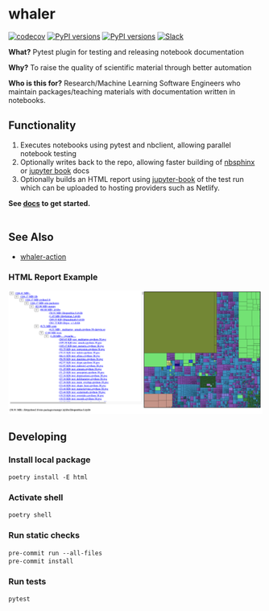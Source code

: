 # whaler
[![codecov](https://codecov.io/gh/treebeardtech/whaler/branch/main/graph/badge.svg?token=9GuDM35FuO)](https://codecov.io/gh/treebeardtech/whaler)
[![PyPI versions](https://img.shields.io/pypi/pyversions/whaler?logo=python&logoColor=white)](https://pypi.org/project/whaler)
[![PyPI versions](https://img.shields.io/pypi/v/whaler?logo=python&logoColor=white)](https://pypi.org/project/whaler) [![Slack](https://img.shields.io/static/v1?label=slack&message=join&color=green&logo=slack)](https://join.slack.com/t/treebeard-entmoot/shared_invite/zt-jyvuqted-xBjnbvlfcu5P2ltBvn1~mg)

**What?** Pytest plugin for testing and releasing notebook documentation

**Why?** To raise the quality of scientific material through better automation

**Who is this for?** Research/Machine Learning Software Engineers who maintain packages/teaching materials with documentation written in notebooks.

## Functionality

1. Executes notebooks using pytest and nbclient, allowing parallel notebook testing
2. Optionally writes back to the repo, allowing faster building of [nbsphinx](https://github.com/spatialaudio/nbsphinx) or [jupyter book](https://github.com/executablebooks/jupyter-book) docs
3. Optionally builds an HTML report using [jupyter-book](https://github.com/executablebooks/jupyter-book) of the test run which can be uploaded to hosting providers such as Netlify.

**See [docs](https://treebeardtech.github.io/whaler) to get started.**
<br/>
<br/>

## See Also

* [whaler-action](https://github.com/treebeardtech/whaler-action)

### HTML Report Example

![HTML Report](docs/screen.png)


## Developing

### Install local package
```
poetry install -E html
```

### Activate shell
```
poetry shell
```

### Run static checks
```
pre-commit run --all-files
pre-commit install
```

### Run tests
```
pytest
```


